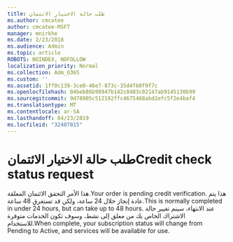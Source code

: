 ```yaml
---
title: طلب حالة الاختيار الائتمان
ms.author: cmcatee
author: cmcatee-MSFT
manager: mnirkhe
ms.date: 2/23/2018
ms.audience: Admin
ms.topic: article
ROBOTS: NOINDEX, NOFOLLOW
localization_priority: Normal
ms.collection: Adm_O365
ms.custom: ''
ms.assetid: 1ff0c139-3ce0-46e7-873c-35d4f60f9f7c
ms.openlocfilehash: 04beb86b98947b142c0483c02147ab9145130b99
ms.sourcegitcommit: 9d78905c512192ffc4675468abd2efc5f2e4baf4
ms.translationtype: MT
ms.contentlocale: ar-SA
ms.lasthandoff: 04/23/2019
ms.locfileid: "32407015"
---
```

# <a name="credit-check-status-request"></a><span data-ttu-id="8bf7f-102">طلب حالة الاختيار الائتمان</span><span class="sxs-lookup"><span data-stu-id="8bf7f-102">Credit check status request</span></span>

<span data-ttu-id="8bf7f-103">هذا الأمر التحقق الائتمان المعلقة.</span><span class="sxs-lookup"><span data-stu-id="8bf7f-103">Your order is pending credit verification.</span></span> <span data-ttu-id="8bf7f-104">هذا يتم عادة إنجاز خلال 24 ساعة، ولكن قد تستغرق 48 ساعة.</span><span class="sxs-lookup"><span data-stu-id="8bf7f-104">This is normally completed in under 24 hours, but can take up to 48 hours.</span></span> <span data-ttu-id="8bf7f-105">عند الانتهاء، سيتم تغيير حالة الاشتراك الخاص بك من معلق إلى نشط، وسوف تكون الخدمات متوفرة للاستخدام.</span><span class="sxs-lookup"><span data-stu-id="8bf7f-105">When complete, your subscription status will change from Pending to Active, and services will be available for use.</span></span>
  


